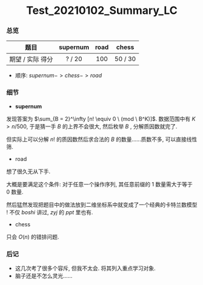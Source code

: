 <h1><center>Test_20210102_Summary_LC</center></h1>

### 总览

|       题目       | supernum | road |  chess  |
| :--------------: | :------: | :--: | :-----: |
| 期望 / 实际 得分 |  ? / 20  | 100  | 50 / 30 |

* 顺序: $supernum -> chess -> road$



### 细节

* **supernum**

发现答案为 $\sum_{B = 2}^\infty [n! \equiv 0 \ (mod \ B^K)]$. 数据范围中有 $K > n / 500$, 于是猜一手 $B$ 的上界不会很大, 然后枚举 $B$ , 分解质因数就完了.

但实际上可以分解 $n!$ 的质因数然后求合法的 $B$ 的数量......质数不多, 可以直接线性筛.

* road

想了很久无从下手.

大概是要满足这个条件: 对于任意一个操作序列, 其任意前缀的 $1$ 数量需大于等于 $0$ 数量.

然后猛然发现把题目中的做法放到二维坐标系中就变成了一个经典的卡特兰数模型 ! 不仅 $boshi$ 讲过, $zyj$ 的 $ppt$ 里也有.

* chess

只会 $O(n)$ 的错排问题.



### 后记

* 这几次考了很多个容斥, 但我不太会. 将其列入重点学习对象.
* 脑子还是不怎么灵光......